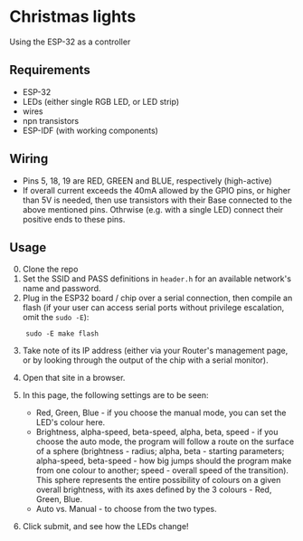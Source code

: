 # Christmas lights
Using the ESP-32 as a controller 

## Requirements
* ESP-32
* LEDs (either single RGB LED, or LED strip)
* wires
* npn transistors
* ESP-IDF (with working components)

## Wiring
* Pins 5, 18, 19 are RED, GREEN and BLUE, respectively (high-active)
* If overall current exceeds the 40mA allowed by the GPIO pins, or higher than 5V is needed, then use transistors with their Base connected to the above mentioned pins. Othrwise (e.g. with a single LED) connect their positive ends to these pins.

## Usage
0. Clone the repo
1. Set the SSID and PASS definitions in `header.h` for an available network's name and password.
2. Plug in the ESP32 board / chip over a serial connection, then compile an flash (if your user can access serial ports without privilege escalation, omit the `sudo -E`):
```
    sudo -E make flash
```
3. Take note of its IP address (either via your Router's management page, or by looking through the output of the chip with a serial monitor).
4. Open that site in a browser.
5. In this page, the following settings are to be seen:

    * Red, Green, Blue - if you choose the manual mode, you can set the LED's colour here.
    * Brightness, alpha-speed, beta-speed, alpha, beta, speed - if you choose the auto mode, the program will follow a route on the surface of a sphere (brightness - radius; alpha, beta - starting parameters; alpha-speed, beta-speed - how big jumps should the program make from one colour to another; speed - overall speed of the transition). This sphere represents the entire possibility of colours on a given overall brightness, with its axes defined by the 3 colours - Red, Green, Blue.
    * Auto vs. Manual - to choose from the two types. 

6. Click submit, and see how the LEDs change!
